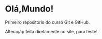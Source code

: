 # Olá,Mundo!
 Primeiro repositório do curso Git e GitHub.

Alteraçãp feita diretamente no site, para teste!
